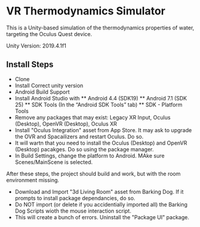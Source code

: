 # VR Thermodynamics Simulator

This is a Unity-based simulation of the thermodynamics properties of water, targeting the Oculus Quest device.

Unity Version: 2019.4.1f1

## Install Steps

* Clone
* Install Correct unity version
*  Android Build Support
* Install Android Studio with
** Android 4.4 (SDK19)
** Android 7.1 (SDK 25)
** SDK Tools (In the “Android SDK Tools” tab)
** SDK - Platform Tools
* Remove any packages that may exist: Legacy XR Input, Oculus (Desktop), OpenVR (Desktop), Oculus XR
* Install "Oculus Integration" asset from App Store. It may ask to upgrade the OVR and Spacailizers and restart Oculus. Do so.
* It will wartn that you need to install the Oculus (Desktop) and OpenVR (Desktop) pacakges. Do so using the package manager.
* In Build Settings, change the platform to Android. MAke sure Scenes/MainScene is selected.

After these steps, the project should build and work, but with the room environment missing.

* Download and Import "3d Living Room" asset from Barking Dog. If it prompts to install package dependancies, do so.
* Do NOT import (or delete if you accidentially imported all) the Barking Dog Scripts wioth the mouse interaction script.
* This will create a bunch of errors. Uninstall the "Package UI" package.


